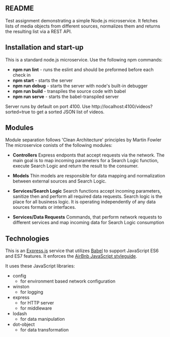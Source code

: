 ## README ##

Test assignment demonstrating a simple Node.js microservice. It fetches lists of media objects from different sources, normalizes them and returns the resulting list via a REST API.


## Installation and start-up ##

This is a standard node.js microservice. Use the following npm commands:

* **npm run lint** - runs the eslint and should be preformed before each check in
* **npm start** - starts the server
* **npm run debug** - starts the server with node's built-in debugger
* **npm run build** - transpiles the source code with babel
* **npm run serve** - starts the babel-transpiled server

Server runs by default on port 4100. Use http://localhost:4100/videos?sorted=true to get a sorted JSON list of videos.

## Modules ##

Module separation follows 'Clean Architecture' principles by Martin Fowler
The microservice conists of the following modules:

- __Controllers__
Express endponts that accept requests via the network. The main goal is to map incoming parameters for a Search Logic function, execute Search Logic and return the result to the consumer.

- __Models__
Thin models are responsible for data mapping and normalization between external sources and Search Logic.

- __Services/Search Logic__
Search functions accept incoming parameters, sanitize then and perform all required data requests. Search logic is the place for all business logic. It is operating independently of any data sources formats or interfaces. 

- __Services/Data Requests__
Commands, that perform network requests to different services and map incoming data for Search Logic consumption

## Technologies ##

This is an [Express.js](http://expressjs.com/) service that utilizes 
[Babel](https://babeljs.io/) to support JavaScript ES6 and ES7 features. It enforces the 
[AirBnb JavaScript styleguide](https://github.com/airbnb/javascript).

It uses these JavaScript libraries:

* config
  - for environment based network configuration
* winston
  - for logging
* express
  - for HTTP server
  - for middleware
* lodash
  - for data manipulation
* dot-object
  - for data transformation

